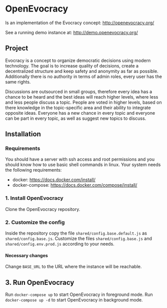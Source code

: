 # OpenEvocracy

Is an implementation of the Evocracy concept: http://openevocracy.org/

See a running demo instance at: http://demo.openevocracy.org/

## Project

Evocracy is a concept to organize democratic decisions using modern technology. The goal is to increase quality of decisions, create a decentralized structure and keep safety and anonymity as far as possible. Additionally there is no authority in terms of admin roles, every user has the same rights.

Discussions are outsourced in small groups, therefore every idea has a chance to be heard and the best ideas will reach higher levels, where less and less people discuss a topic. People are voted in higher levels, based on there knowledge in the topic-specific area and their ability to integrate opposite ideas. Everyone has a new chance in every topic and everyone can be part in every topic, as well as suggest new topics to discuss.

## Installation

### Requirements

You should have a server with ssh access and root permissions and you should know how to use basic shell commands in linux. Your system needs the following requirements:

  * docker: https://docs.docker.com/install/
  * docker-compose: https://docs.docker.com/compose/install/

### 1. Install OpenEvocracy

Clone the OpenEvocracy repository.

### 2. Customize the config

Inside the repository copy the file `shared/config.base.default.js` as `shared/config.base.js`.
Customize the files `shared/config.base.js` and `shared/config.env.prod.js` according to your needs.

#### Necessary changes

Change `BASE_URL` to the URL where the instance will be reachable.

## 3. Run OpenEvocracy

Run `docker-compose up` to start OpenEvocracy in foreground mode.
Run `docker-compose up -d` to start OpenEvocracy in background mode.
